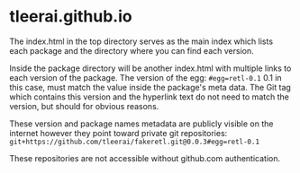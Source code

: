 # tleerai.github.io


The index.html in the top directory serves as the main index which lists each package and the directory where you can find each version.

Inside the package directory will be another index.html with multiple links to each version of the package. The version of 
the egg: `#egg=retl-0.1` 0.1 in this case, must match the value inside the package's meta data. The Git tag which contains 
this version and the hyperlink text do not need to match the version, but should for obvious reasons.  

These version and package names metadata are publicly visible on the internet however they point toward private git repositories:
`git+https://github.com/tleerai/fakeretl.git@0.0.3#egg=retl-0.1`

These repositories are not accessible without github.com authentication.
